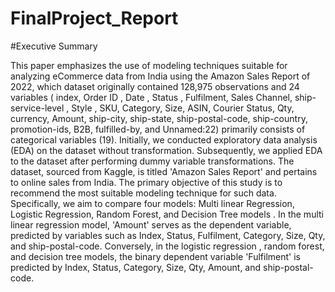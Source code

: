 # FinalProject_Report
#Executive Summary

This paper emphasizes the use of modeling techniques suitable for analyzing eCommerce data from India using the Amazon Sales Report of 2022, which dataset originally contained 128,975 observations and 24 variables ( index, Order ID , Date , Status  , Fulfilment,  Sales Channel, ship-service-level , Style , SKU, Category, Size, ASIN,  Courier Status, Qty, currency, Amount, ship-city, ship-state, ship-postal-code, ship-country, promotion-ids, B2B, fulfilled-by, and Unnamed:22) primarily consists of categorical variables (19). Initially, we conducted exploratory data analysis (EDA) on the dataset without transformation. Subsequently, we applied EDA to the dataset after performing dummy variable transformations. The dataset, sourced from Kaggle, is titled 'Amazon Sales Report' and pertains to online sales from India. The primary objective of this study is to recommend the most suitable modeling technique for such data. Specifically, we aim to compare four models: Multi linear Regression,  Logistic Regression, Random Forest, and Decision Tree models . In the multi linear regression model, 'Amount' serves as the dependent variable, predicted by variables such as Index, Status, Fulfilment, Category,  Size, Qty, and ship-postal-code. Conversely, in the logistic regression , random forest, and decision tree models, the binary dependent variable 'Fulfilment' is predicted by  Index, Status, Category,  Size, Qty, Amount, and ship-postal-code.
